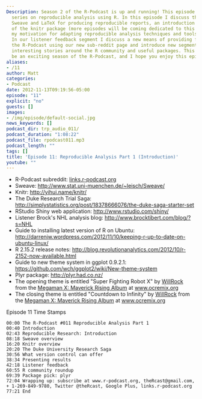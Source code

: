 ```yaml
---
Description: Season 2 of the R-Podcast is up and running! This episode begins a multi-part
  series on reproducible analysis using R. In this episode I discuss the usage of
  Sweave and LaTeX for producing reproducible reports, an introduction to the capabilities
  of the knitr package (more episodes will be coming dedicated to this package), and
  my motivation for adapting reproducible analysis techniques and tools into my workflow.
  In our listener feedback segment I discuss a new means of providing feedback to
  the R-Podcast using our new sub-reddit page and introduce new segments highlighting
  interesting stories around the R community and useful packages. This promises to
  be an exciting season of the R-Podcast, and I hope you enjoy this episode!
aliases:
- /11
author: Matt
categories:
- Podcast
date: 2012-11-13T09:19:56-05:00
episode: "11"
explicit: "no"
guests: []
images:
- /img/episode/default-social.jpg
news_keywords: []
podcast_dir: trp_audio_011/
podcast_duration: "1:08:22"
podcast_file: rpodcast011.mp3
podcast_length: ""
tags: []
title: 'Episode 11: Reproducible Analysis Part 1 (Introduction)'
youtube: ""
---
```


-   R-Podcast subreddit: [links.r-podcast.org](http://links.r-podcast.org)
-   Sweave: <http://www.stat.uni-muenchen.de/~leisch/Sweave/>
-   Knitr: <http://yihui.name/knitr/>
-   The Duke Research Trial Saga: <http://simplystatistics.org/post/18378666076/the-duke-saga-starter-set>
-   RStudio Shiny web application: <http://www.rstudio.com/shiny/>
-   Listener Brock's NHL analysis blog: <http://www.brocktibert.com/blog/?s=NHL>
-   Guide to installing latest version of R on Ubuntu: <http://darrenjw.wordpress.com/2012/11/10/keeping-r-up-to-date-on-ubuntu-linux/>
-   R 2.15.2 release notes: <http://blog.revolutionanalytics.com/2012/10/r-2152-now-available.html>
-   Guide to new theme system in ggplot 0.9.2.1: <https://github.com/wch/ggplot2/wiki/New-theme-system>
-   Plyr package: <http://plyr.had.co.nz/>
-   The opening theme is entitled "Super Fighting Robot X" by [WillRock](http://ocremix.org/artist/5043/willrock) from the [Megaman X: Maverick Rising Album](http://maverick.ocremix.org/) at www.ocremix.org
-   The closing theme is entitled "Countdown to Infinity" by [WillRock](http://ocremix.org/artist/5043/willrock) from the [Megaman X: Maverick Rising Album](http://maverick.ocremix.org/) at www.ocremix.org

Episode 11 Time Stamps

    00:00 The R-Podcast #011 Reproducible Analysis Part 1
    00:40 Introduction
    02:43 Reproducible Research: Introduction
    08:18 Sweave overview
    16:20 Knitr overview
    20:20 The Duke University Research Saga
    30:56 What version control can offer
    38:34 Presenting results
    42:18 Listener feedback
    60:55 R community roundup
    69:39 Package pick: plyr
    72:04 Wrapping up: subscribe at www.r-podcast.org, theRcast@gmail.com, + 1-269-849-9780, Twitter @theRcast, Google Plus, links.r-podcast.org
    77:21 End